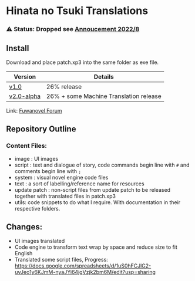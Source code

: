 # Hinata no Tsuki Translations

### :warning: Status: Dropped see [Annoucement 2022/8](https://github.com/Hinata-no-Tsuki-Translations/patch/discussions/12)

## Install
Download and place patch.xp3 into the same folder as exe file.

| Version | Details |
|---|---|
|[v1.0](https://github.com/Hinata-no-Tsuki-Translations/patch/releases/tag/v1.0)    | 26% release |
|[v2.0-alpha](https://github.com/Hinata-no-Tsuki-Translations/patch/releases/tag/v2.0.0-alpha)   | 26% + some Machine Translation release |


Link: [Fuwanovel Forum](https://forums.fuwanovel.net/topic/24935-hinata-no-tsuki-english-translation-recruiting/)  

## Repository Outline
### Content Files:
- image :  UI images
- script :  text and dialogue of story, code commands begin line with `#` and comments begin line with `;`
- system :  visual novel engine code files
- text :  a sort of labelling/reference name for resources
- update patch :  non-script files from update patch to be released together with translated files in patch.xp3
- utils: code snippets to do what I require. With documentation in their respective folders. 

## Changes: 
- UI images translated
- Code engine to transform text wrap by space and reduce size to fit English
- Translated some script files, Progress:  https://docs.google.com/spreadsheets/d/1uS0hFCJlG2-uvJeo1y6KJmM-nyaJYi64jgVzjk2bm6M/edit?usp=sharing
